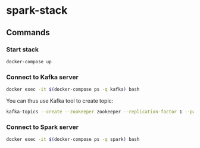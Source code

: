 # spark-stack

## Commands

### Start stack

``` bash
docker-compose up
```

### Connect to Kafka server

``` bash
docker exec -it $(docker-compose ps -q kafka) bash
```

You can thus use Kafka tool to create topic:

``` bash
kafka-topics --create --zookeeper zookeeper --replication-factor 1 --partitions 2 --topic word-count
```

### Connect to Spark server

``` bash
docker exec -it $(docker-compose ps -q spark) bash
```
